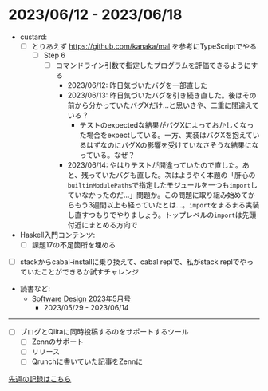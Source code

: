 # 2023/06/12 - 2023/06/18

- custard:
    - [ ] とりあえず <https://github.com/kanaka/mal> を参考にTypeScriptでやる
        - [ ] Step 6
            - [ ] コマンドライン引数で指定したプログラムを評価できるようにする
                - 2023/06/12: 昨日気づいたバグを一部直した
                - 2023/06/13: 昨日気づいたバグを引き続き直した。後はその前から分かっていたバグXだけ...と思いきや、二重に間違えている？
                    - テストのexpectedな結果がバグXによっておかしくなった場合をexpectしている。一方、実装はバグXを抱えているはずなのにバグXの影響を受けていなさそうな結果になっている。なぜ？
                - 2023/06/14: やはりテストが間違っていたので直した。あと、残っていたバグも直した。次はようやく本題の「肝心の`builtinModulePaths`で指定したモジュールを一つも`import`していなかったのだ...」問題か。この問題に取り組み始めてからもう3週間以上も経っていたとは...。`import`をまるまる実装し直すつもりでやりましょう。トップレベルの`import`は先頭付近にまとめる方向で
- Haskell入門コンテンツ:
    - [ ] 課題17の不足箇所を埋める
- [ ] stackからcabal-installに乗り換えて、cabal replで、私がstack replでやっていたことができるか試すチャレンジ
- 読書など:
    - [Software Design 2023年5月号](https://gihyo.jp/magazine/SD/archive/2023/202305)
        - 2023/05/29 - 2023/06/14

------

- [ ] ブログとQiitaに同時投稿するのをサポートするツール
    - [ ] Zennのサポート
    - [ ] リリース
    - [ ] Qrunchに書いていた記事をZennに

[先週の記録はこちら](https://github.com/igrep/daily-commits/blob/9f86b6f1d20b08d7d3332a1ad3c9f146c43b471c/yesterday.md)
